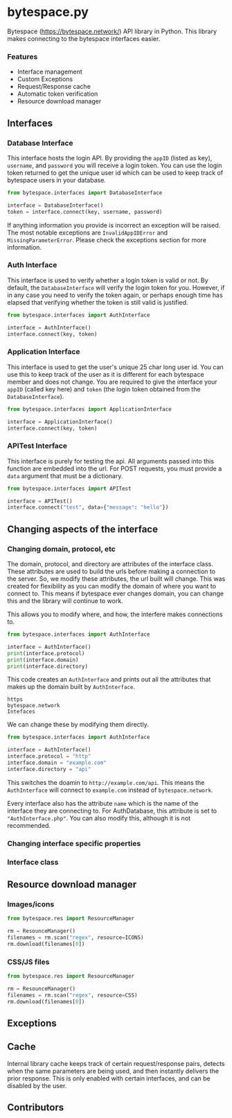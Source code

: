 # bytespace.py
Bytespace (https://bytespace.network/) API library in Python.
This library makes connecting to the bytespace interfaces easier.

### Features
- Interface management 
- Custom Exceptions
- Request/Response cache
- Automatic token verification
- Resource download manager

## Interfaces

### Database Interface
This interface hosts the login API. By providing the `appID` (listed as key), `username`, and `password` you will receive a login token.
You can use the login token returned to get the unique user id which can be used to keep track of bytespace users in your database.
```py
from bytespace.interfaces import DatabaseInterface

interface = DatabaseInterface()
token = interface.connect(key, username, password)
```
If anything information you provide is incorrect an exception will be raised.
The most notable exceptions are `InvalidAppIDError` and `MissingParameterError`.
Please check the exceptions section for more information.

### Auth Interface
This interface is used to verify whether a login token is valid or not. 
By default, the `DatabaseInterface` will verify the login token for you.
However, if in any case you need to verify the token again, 
or perhaps enough time has elapsed that verifying whether the token is still valid is justified.
```py
from bytespace.interfaces import AuthInterface

interface = AuthInterface()
interface.connect(key, token)
```

### Application Interface
This interface is used to get the user's unique 25 char long user id.
You can use this to keep track of the user as it is different for each bytespace member and does not change.
You are required to give the interface your `appID` (called key here) and `token` (the login token obtained from the `DatabaseInterface`).
```py
from bytespace.interfaces import ApplicationInterface

interface = ApplicationInterface()
interface.connect(key, token)
```

### APITest Interface
This interface is purely for testing the api. 
All arguments passed into this function are embedded into the url.
For POST requests, you must provide a `data` argument that must be a dictionary.
```py
from bytespace.interfaces import APITest

interface = APITest()
interface.connect("test", data={"message": "hello"})
```

## Changing aspects of the interface

### Changing domain, protocol, etc
The domain, protocol, and directory are attributes of the interface class.
These attributes are used to build the urls before making a connection to the server.
So, we modify these attributes, the url built will change.
This was created for flexibility as you can modify the domain of where you want to connect to.
This means if bytespace ever changes domain, you can change this and the library will continue to work.

This allows you to modify where, and how, the interfere makes connections to.
```py
from bytespace.interfaces import AuthInterface

interface = AuthInterface()
print(interface.protocol)
print(interface.domain)
print(interface.directory)
```
This code creates an `AuthInterface` and prints out all the attributes that makes up the domain built by `AuthInterface`.
```
https
bytespace.network
Intefaces
```
We can change these by modifying them directly.
```py
from bytespace.interfaces import AuthInterface

interface = AuthInterface()
interface.protocol = "http"
interface.domain = "example.com"
interface.directory = "api"
```
This switches the doamin to `http://example.com/api`. 
This means the `AuthInterface` will connect to `example.com` instead of `bytespace.network`.

Every interface also has the attribute `name` which is the name of the interface they are connecting to.
For AuthDatabase, this attribute is set to `"AuthInterface.php"`.
You can also modify this, although it is not recommended.

### Changing interface specific properties

### Interface class

## Resource download manager

### Images/icons

```py
from bytespace.res import ResourceManager

rm = ResounceManager()
filenames = rm.scan("regex", resource=ICONS)
rm.download(filenames[0])
```

### CSS/JS files
```py
from bytespace.res import ResourceManager

rm = ResounceManager()
filenames = rm.scan("regex", resource=CSS)
rm.download(filenames[0])
```

## Exceptions

## Cache
Internal library cache keeps track of certain request/response pairs, detects when the same parameters are being used, and then instantly delivers the prior response. This is only enabled with certain interfaces, and can be disabled by the user. 

## Contributors 

